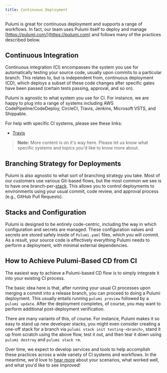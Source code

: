 ```yaml
---
title: Continuous Deployment
---
```


Pulumi is great for continuous deployment and supports a range of workflows.  In fact, our team uses Pulumi
itself to deploy and manage [https://pulumi.com/](https://pulumi.com) and follows many of the practices described below.

## Continuous Integration

Continuous integration (CI) encompasses the system you use for automatically testing your source code, usually upon
commits to a particular branch.  This relates to, but is independent from, continuous deployment (CD), which deploys
a subset of these code changes after specific gates have been passed (certain tests passing, approval, and so on).

Pulumi is agnostic to what system you use for CI.  For instance, we are happy to plug into a range of systems including
AWS CodePipeline/CodeDeploy, CircleCI, Travis, Jenkins, Microsoft VSTS, and Shippable.

For help with specific CI systems, please see these links:

* [Travis](./cd-travis.html)

> **Note:** More content is on it's way here.  Please let us know what specific systems and topics you'd like to know
> more about.

## Branching Strategy for Deployments

Pulumi is also agnostic to what sort of branching strategy you take.  Most of our customers use various Git-based
flows, but the most common we see is to have one branch-per-[stack](./stack.html).  This allows you to control
deployments to environments using your usual commit, code review, and approval process (e.g., GitHub Pull Requests).

## Stacks and Configuration

Pulumi is designed to be entirely code-centric, including the way in which configuration and secrets are managed.  These
configuration values and secrets are stored safely inside of `Pulumi.yaml` files, which you will commit.  As a result,
your source code is effectively everything Pulumi needs to perform a deployment, with minimal external dependencies.

## How to Achieve Pulumi-Based CD from CI

The easiest way to achieve a Pulumi-based CD flow is to simply integrate it into your existing CI process.

The basic idea here is that, after running your usual CI processes upon merging a commit into a release branch, you can
proceed to doing a Pulumi deployment.  This usually entails running `pulumi preview` followed by a `pulumi update`.
After the deployment completes, of course, you may want to perform additional post-deployment verification.

There are many variants of this, of course.  For instance, Pulumi makes it so easy to stand up new developer stacks, you
might even consider creating a one-off stack for a branch via `pulumi stack init testing-<branch>`, stand it up from
scratch using the above flow, test it out, and then tear it down using `pulumi destroy` and `pulumi stack rm`.

Over time, we expect to develop services and tools to help accomplish these practices across a wide variety of CI
systems and workflows.  In the meantime, we'd love to [hear more](mailto:support@pulumi.com) about your scenarios,
what worked well, and what you'd like to see improved!
